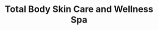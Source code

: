 ---
title: "Total Body Skin Care and Wellness Spa"
url: /wayne/total-body-skin-care-and-wellness-spa/
shop: Kosmetik
---